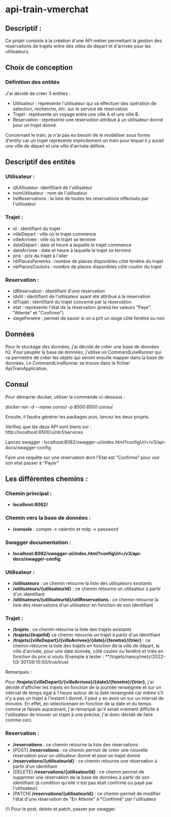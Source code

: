 # api-train-vmerchat

## Descriptif :

Ce projet consiste à la création d'une API métier permettant la gestion des réservations de trajets entre des villes de départ et d'arrivée pour les utilisateurs.

## Choix de conception

### Définition des entités 

J'ai décidé de créer 3 entities :

- Utilisateur : représente l'utilisateur qui va effectuer des opération de selection, recherche, etc. sur le service de réservation
- Trajet : représente un voyage entre une ville A et une ville B.
- Reservation : représente une réservation attribué à un utilisateur donné pour un trajet donné.

Concernant le train, je n'ai pas eu besoin de le modéliser sous forme d'entity car un trajet représente implicitement un train pour lequel il y aurait une ville de départ et une ville d'arrivée définie.


## Descriptif des entités

### Utilisateur :

- idUtilisateur: idenfitiant de l'utilisateur
- nomUtilisateur : nom de l'utilisateur
- listReservations : la liste de toutes les réservations effectués par l'utilisateur

### Trajet :

- id : identifiant du trajet
- villeDepart : ville où le trajet commence
- villeArrivee : ville où le trajet se termine
- dateDepart : date et heure à laquelle le trajet commence
- dateArrivee : date et heure à laquelle le trajet se termine
- prix : prix du trajet à l'aller
- nbPlacesFenetres : nombre de places disponibles côté fenêtre du trajet
- nbPlacesCouloirs : nombre de places disponibles côté couloir du trajet

### Reservation :

- idReservation : identifiant d'une réservation
- idutil : identifiant de l'utilisateur ayant été attribué à la réservation
- idTrajet : identifiant du trajet concerné par la réservation
- etat : représente l'état de la réservation (prend les valeurs "Paye", "Attente" et "Confirme")
- siegeFenetre : permet de savoir si on a prit un siege côté fenêtre ou non

## Données

Pour le stockage des données, j'ai décidé de créer une base de données h2. Pour peupler la base de données, j'utilise un CommandLineRunner qui va permettre de créer les objets qui seront ensuite mapper dans la base de données.
Le CommandLineRunner se trouve dans le fichier ApiTrainApplication.

## Consul

Pour démarrer docker, utiliser la commande ci-dessous :

_docker run -d --name consul -p 8500:8500 consul_

Ensuite, il faudra générer les packages puis, lancez les deux projets.

Verifiez que les deux API sont biens sur : http://localhost:8500/ui/dc1/services

Lancez swagger : localhost:8082/swagger-ui/index.html?configUrl=/v3/api-docs/swagger-config

Faire une requête sur une réservation dont l'Etat est "Confirme" pour voir son etat passer à "Payer"

## Les différentes chemins :

### Chemin principal :

- **localhost:8082/**

### Chemin vers la base de données :

- **/console** : compte -> valentin et mdp -> password


### Swagger documentation :

- **localhost:8082/swagger-ui/index.html?configUrl=/v3/api-docs/swagger-config**:

### Utilisateur :

- **/utilisateurs** : ce chemin retourne la liste des utilisateurs existants
- **/utilisateurs/{utilisateurId}** : ce chemin retourne un utilisateur à partir d'un identifiant
- **/utilisateurs/{utilisateurId}/utilReservations** : ce chemin retourne la liste des réservations d'un utilisateur en fonction de son identifiant


### Trajet :

- **/trajets** : ce chemin retourne la liste des trajets existants
- **/trajets/{trajetId}** ce chemin retourne un trajet à partir d'un identifiant
- **/trajets/{villeDepart}/{villeArrivee}/{date}/{fenetre}/{trier}** : ce chemin retourne la liste des trajets en fonction de la ville de départ, la ville d'arrivée, pour une date donnée, côté couloir ou fenêtre et triée en fonction du prix si voulu 
(Exemple à tester : **/trajets/nancy/metz/2022-03-30T09:15:00/true/true)

Remarques :

Pour **/trajets/{villeDepart}/{villeArrivee}/{date}/{fenetre}/{trier}**, j'ai décidé d'afficher les trajets en fonction de la journée renseignée et sur un interval de temps égal à 1 heure autour de la date renseignée car même s'il n'y a pas un trajet à l'instant t donné, il peut y en avoir un sur un interval de minutes.
En effet, en sélectionnant en fonction de la date et du temps comme je faisais auparavant, j'ai remarqué qu'il serait vraiment difficile à l'utilisateur de trouver un trajet à une précise, j'ai donc décidé de faire comme ceci.

### Reservation :

- **/reservations** : ce chemin retourne la liste des réservations
- [POST] **/reservations** : ce chemin permet de créer une nouvelle réservation pour un utilisateur donné et pour un trajet donné
- **/reservations/{utilisateurId}** : ce chemin retourne une réservation à partir d'un identifiant
- [DELETE] **/reservations/{utilisateurId}**  : ce chemin permet de supprimer une réservation de la base de données à partir de son identifiant (à condition qu'elle n'est pas était confirmé ou payé par l'utilisateur)
- [PATCH] **/reservations/{utilisateurId}** : ce chemin permet de modifier l'état d'une réservation de "En Attente" à "Confirmé" par l'utilisateur

/!\ Pour le post, delete et patch, passer par swagger.




